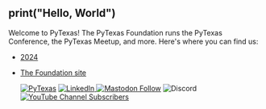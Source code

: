 ## print("Hello, World")

Welcome to PyTexas! The PyTexas Foundation runs the PyTexas Conference, the PyTexas Meetup, and more. Here's where you can find us:

- [2024](https://www.pytexas.org/2024)
- [The Foundation site](https://www.pytexas.org)

  [![PyTexas](https://img.shields.io/badge/linktree-1de9b6?style=social&logo=linktree&logoColor=1de9b6&label=Find%20us)](https://linktr.ee/pytexas) [![LinkedIn](https://img.shields.io/badge/Follow%20us-blue?logo=linkedin)
](https://linkedin.com/company/pytexas-foundation) [![Mastodon Follow](https://img.shields.io/mastodon/follow/111088697583260152?domain=https%3A%2F%2Ffosstodon.org%2F&style=social&label=Follow%20us)](https://fosstodon.org/@pytexas) ![Discord](https://img.shields.io/discord/1012382914035597372?style=social&logo=discord) [![YouTube Channel Subscribers](https://img.shields.io/youtube/channel/subscribers/UCkn0L-L6auy9YAmlSy9Kv1Q?style=social&logo=youtube)](https://www.youtube.com/@PyTexas/)



